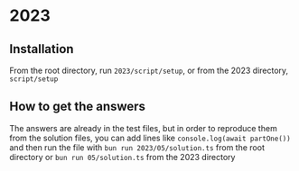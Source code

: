 # 2023

## Installation

From the root directory, run `2023/script/setup`, or from the 2023 directory, `script/setup`

## How to get the answers

The answers are already in the test files, but in order to reproduce them from the solution files, you can add lines
like `console.log(await partOne())` and then run the file with `bun run 2023/05/solution.ts` from the root directory or
`bun run 05/solution.ts` from the 2023 directory

